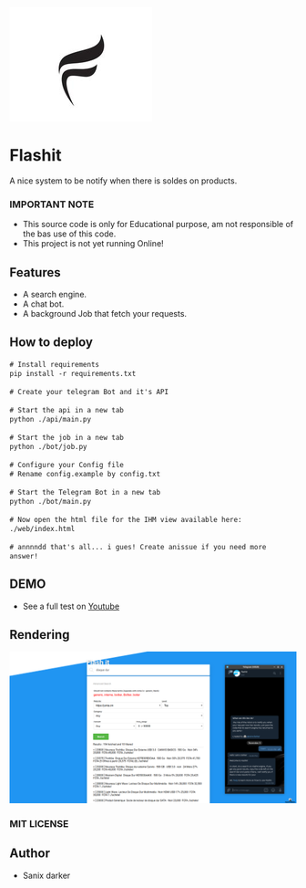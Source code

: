 <img src="./web/images/logo-27.png">

# Flashit

A nice system to be notify when there is soldes on products.

### IMPORTANT NOTE

- This source code is only for Educational purpose, am not responsible of the bas use of this code.
- This project is not yet running Online!

## Features

- A search engine.
- A chat bot.
- A background Job that fetch your requests.

## How to deploy

```shell
# Install requirements
pip install -r requirements.txt

# Create your telegram Bot and it's API

# Start the api in a new tab
python ./api/main.py

# Start the job in a new tab
python ./bot/job.py

# Configure your Config file
# Rename config.example by config.txt

# Start the Telegram Bot in a new tab
python ./bot/main.py

# Now open the html file for the IHM view available here: ./web/index.html

# annnndd that's all... i gues! Create anissue if you need more answer!

```

## DEMO

- See a full test on [Youtube](https://www.youtube.com/watch?v=PrbXV9MFuto)

## Rendering

<img src="./screen.png">


### MIT LICENSE


## Author

- Sanix darker
